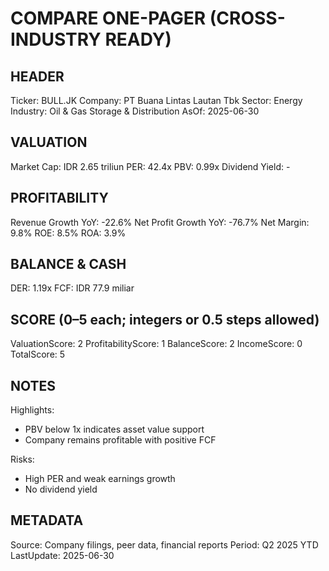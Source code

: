 # COMPARE ONE-PAGER (CROSS-INDUSTRY READY)

## HEADER
Ticker: BULL.JK
Company: PT Buana Lintas Lautan Tbk
Sector: Energy
Industry: Oil & Gas Storage & Distribution
AsOf: 2025-06-30

## VALUATION
Market Cap: IDR 2.65 triliun
PER: 42.4x
PBV: 0.99x
Dividend Yield: -

## PROFITABILITY
Revenue Growth YoY: -22.6%
Net Profit Growth YoY: -76.7%
Net Margin: 9.8%
ROE: 8.5%
ROA: 3.9%

## BALANCE & CASH
DER: 1.19x
FCF: IDR 77.9 miliar

## SCORE (0–5 each; integers or 0.5 steps allowed)
ValuationScore: 2
ProfitabilityScore: 1
BalanceScore: 2
IncomeScore: 0
TotalScore: 5

## NOTES
Highlights:
- PBV below 1x indicates asset value support
- Company remains profitable with positive FCF

Risks:
- High PER and weak earnings growth
- No dividend yield

## METADATA
Source: Company filings, peer data, financial reports
Period: Q2 2025 YTD
LastUpdate: 2025-06-30